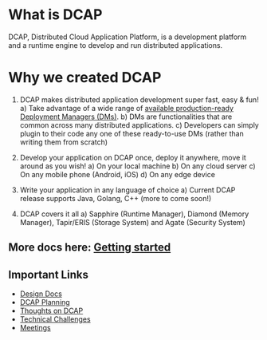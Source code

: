 # What is DCAP

DCAP, Distributed Cloud Application Platform, is a development platform and a runtime engine to develop and run distributed applications.

# Why we created DCAP

1. DCAP makes distributed application development super fast, easy & fun!
a) Take advantage of a wide range of [available production-ready Deployment Managers (DMs)](https://github.com/Huawei-PaaS/DCAP-Sapphire-Core/blob/master/docs/code_study/DMList.md).
b) DMs are functionalities that are common across many distributed applications.
c) Developers can simply plugin to their code any one of these ready-to-use DMs (rather than writing them from scratch)

2. Develop your application on DCAP once, deploy it anywhere, move it around as you wish!
a) On your local machine
b) On any cloud server
c) On any mobile phone (Android, iOS)
d) On any edge device

3. Write your application in any language of choice
a) Current DCAP release supports Java, Golang, C++ (more to come soon!)

4. DCAP covers it all
a) Sapphire (Runtime Manager), Diamond (Memory Manager), Tapir/ERIS (Storage System) and Agate (Security System)

## More docs here: [Getting started](docs/GettingStarted.md)

## Important Links
* [Design Docs](./docs/design_proposals/)
* [DCAP Planning](https://github.com/Huawei-PaaS/DCAP-Sapphire/wiki/DCAP-Planning)
* [Thoughts on DCAP](https://github.com/Huawei-PaaS/DCAP-Sapphire/wiki/Thoughts-on-DCAP)
* [Technical Challenges](https://github.com/Huawei-PaaS/DCAP-Sapphire/wiki/Technical-Challenges)
* [Meetings](https://github.com/Huawei-PaaS/DCAP-Sapphire/wiki/Meetings)

